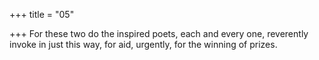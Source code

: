 +++
title = "05"

+++
For these two do the inspired poets, each and every one, reverently  invoke in just this way, for aid,
urgently, for the winning of prizes.